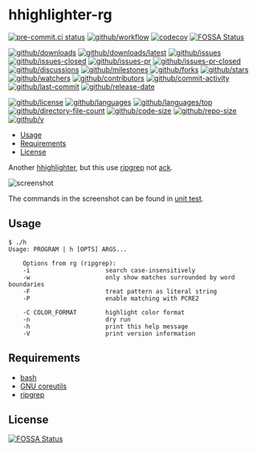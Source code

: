 # hhighlighter-rg

[![pre-commit.ci status](https://results.pre-commit.ci/badge/github/Freed-Wu/hhighlighter-rg/main.svg)](https://results.pre-commit.ci/latest/github/Freed-Wu/hhighlighter-rg/main)
[![github/workflow](https://github.com/Freed-Wu/hhighlighter-rg/actions/workflows/main.yml/badge.svg)](https://github.com/Freed-Wu/hhighlighter-rg/actions)
[![codecov](https://codecov.io/gh/Freed-Wu/hhighlighter-rg/branch/main/graph/badge.svg)](https://codecov.io/gh/Freed-Wu/hhighlighter-rg)
[![FOSSA Status](https://app.fossa.com/api/projects/git%2Bgithub.com%2FFreed-Wu%2Fhhighlighter-rg.svg?type=shield)](https://app.fossa.com/projects/git%2Bgithub.com%2FFreed-Wu%2Fhhighlighter-rg?ref=badge_shield)

[![github/downloads](https://shields.io/github/downloads/Freed-Wu/hhighlighter-rg/total)](https://github.com/Freed-Wu/hhighlighter-rg/releases)
[![github/downloads/latest](https://shields.io/github/downloads/Freed-Wu/hhighlighter-rg/latest/total)](https://github.com/Freed-Wu/hhighlighter-rg/releases/latest)
[![github/issues](https://shields.io/github/issues/Freed-Wu/hhighlighter-rg)](https://github.com/Freed-Wu/hhighlighter-rg/issues)
[![github/issues-closed](https://shields.io/github/issues-closed/Freed-Wu/hhighlighter-rg)](https://github.com/Freed-Wu/hhighlighter-rg/issues?q=is%3Aissue+is%3Aclosed)
[![github/issues-pr](https://shields.io/github/issues-pr/Freed-Wu/hhighlighter-rg)](https://github.com/Freed-Wu/hhighlighter-rg/pulls)
[![github/issues-pr-closed](https://shields.io/github/issues-pr-closed/Freed-Wu/hhighlighter-rg)](https://github.com/Freed-Wu/hhighlighter-rg/pulls?q=is%3Apr+is%3Aclosed)
[![github/discussions](https://shields.io/github/discussions/Freed-Wu/hhighlighter-rg)](https://github.com/Freed-Wu/hhighlighter-rg/discussions)
[![github/milestones](https://shields.io/github/milestones/all/Freed-Wu/hhighlighter-rg)](https://github.com/Freed-Wu/hhighlighter-rg/milestones)
[![github/forks](https://shields.io/github/forks/Freed-Wu/hhighlighter-rg)](https://github.com/Freed-Wu/hhighlighter-rg/network/members)
[![github/stars](https://shields.io/github/stars/Freed-Wu/hhighlighter-rg)](https://github.com/Freed-Wu/hhighlighter-rg/stargazers)
[![github/watchers](https://shields.io/github/watchers/Freed-Wu/hhighlighter-rg)](https://github.com/Freed-Wu/hhighlighter-rg/watchers)
[![github/contributors](https://shields.io/github/contributors/Freed-Wu/hhighlighter-rg)](https://github.com/Freed-Wu/hhighlighter-rg/graphs/contributors)
[![github/commit-activity](https://shields.io/github/commit-activity/w/Freed-Wu/hhighlighter-rg)](https://github.com/Freed-Wu/hhighlighter-rg/graphs/commit-activity)
[![github/last-commit](https://shields.io/github/last-commit/Freed-Wu/hhighlighter-rg)](https://github.com/Freed-Wu/hhighlighter-rg/commits)
[![github/release-date](https://shields.io/github/release-date/Freed-Wu/hhighlighter-rg)](https://github.com/Freed-Wu/hhighlighter-rg/releases/latest)

[![github/license](https://shields.io/github/license/Freed-Wu/hhighlighter-rg)](https://github.com/Freed-Wu/hhighlighter-rg/blob/master/LICENSE)
[![github/languages](https://shields.io/github/languages/count/Freed-Wu/hhighlighter-rg)](https://github.com/Freed-Wu/hhighlighter-rg)
[![github/languages/top](https://shields.io/github/languages/top/Freed-Wu/hhighlighter-rg)](https://github.com/Freed-Wu/hhighlighter-rg)
[![github/directory-file-count](https://shields.io/github/directory-file-count/Freed-Wu/hhighlighter-rg)](https://github.com/Freed-Wu/hhighlighter-rg)
[![github/code-size](https://shields.io/github/languages/code-size/Freed-Wu/hhighlighter-rg)](https://github.com/Freed-Wu/hhighlighter-rg)
[![github/repo-size](https://shields.io/github/repo-size/Freed-Wu/hhighlighter-rg)](https://github.com/Freed-Wu/hhighlighter-rg)
[![github/v](https://shields.io/github/v/release/Freed-Wu/hhighlighter-rg)](https://github.com/Freed-Wu/hhighlighter-rg)

<!-- mdformat-toc start --slug=github --no-anchors --maxlevel=6 --minlevel=2 -->

- [Usage](#usage)
- [Requirements](#requirements)
- [License](#license)

<!-- mdformat-toc end -->

Another [hhighlighter](https://github.com/EliverLara/hhighlighter/), but this
use [ripgrep](https://github.com/BurntSushi/ripgrep/) not
[ack](http://betterthangrep.com).

![screenshot](https://user-images.githubusercontent.com/32936898/201461185-b66e8c2a-14e4-42c7-9509-6ccdfc8d5998.png)

The commands in the screenshot can be found in [unit test](test/test.bats).

## Usage

```shell
$ ./h
Usage: PROGRAM | h [OPTS] ARGS...

    Options from rg (ripgrep):
    -i                     search case-insensitively
    -w                     only show matches surrounded by word boundaries
    -F                     treat pattern as literal string
    -P                     enable matching with PCRE2

    -C COLOR_FORMAT        highlight color format
    -n                     dry run
    -h                     print this help message
    -V                     print version information
```

## Requirements

- [bash](https://www.gnu.org/software/bash/)
- [GNU coreutils](https://www.gnu.org/software/coreutils/)
- [ripgrep](https://github.com/BurntSushi/ripgrep/)

## License

[![FOSSA Status](https://app.fossa.com/api/projects/git%2Bgithub.com%2FFreed-Wu%2Fhhighlighter-rg.svg?type=large)](https://app.fossa.com/projects/git%2Bgithub.com%2FFreed-Wu%2Fhhighlighter-rg?ref=badge_large)
